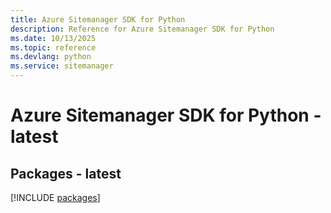 ```yaml
---
title: Azure Sitemanager SDK for Python
description: Reference for Azure Sitemanager SDK for Python
ms.date: 10/13/2025
ms.topic: reference
ms.devlang: python
ms.service: sitemanager
---
```

# Azure Sitemanager SDK for Python - latest
## Packages - latest
[!INCLUDE [packages](sitemanager-index.md)]